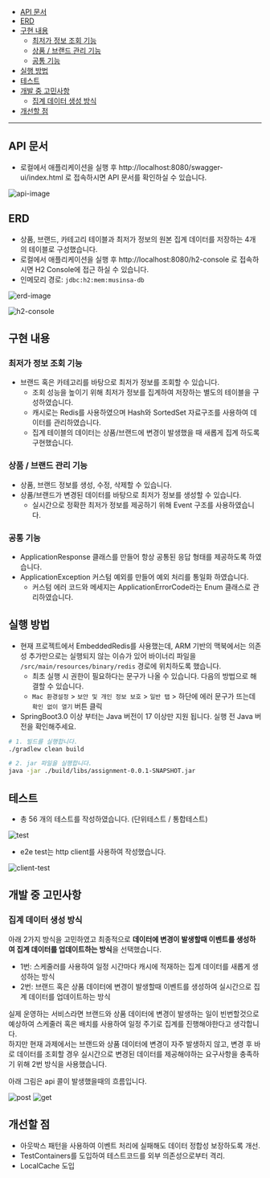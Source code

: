 - [API 문서](#api-문서)
- [ERD](#erd)
- [구현 내용](#구현-내용)
  - [최저가 정보 조회 기능](#최저가-정보-조회-기능)
  - [상품 / 브랜드 관리 기능](#상품--브랜드-관리-기능)
  - [공통 기능](#공통-기능)
- [실행 방법](#실행-방법)
- [테스트](#테스트)
- [개발 중 고민사항](#개발-중-고민사항)
  - [집계 데이터 생성 방식](#집계-데이터-생성-방식)
- [개선할 점](#개선할-점)

---

## API 문서

- 로컬에서 애플리케이션을 실행 후 http://localhost:8080/swagger-ui/index.html 로 접속하시면 API 문서를 확인하실 수 있습니다.

![api-image](./assets/api-docs.png)

## ERD

- 상품, 브랜드, 카테고리 테이블과 최저가 정보의 원본 집계 데이터를 저장하는 4개의 테이블로 구성했습니다.
- 로컬에서 애플리케이션을 실행 후 http://localhost:8080/h2-console 로 접속하시면 H2 Console에 접근 하실 수 있습니다.
- 인메모리 경로: `jdbc:h2:mem:musinsa-db`

![erd-image](./assets/erd.png)

![h2-console](./assets/h2-console.png)

## 구현 내용

### 최저가 정보 조회 기능

- 브랜드 혹은 카테고리를 바탕으로 최저가 정보를 조회할 수 있습니다.
  - 조회 성능을 높이기 위해 최저가 정보를 집계하여 저장하는 별도의 테이블을 구성하였습니다.
  - 캐시로는 Redis를 사용하였으며 Hash와 SortedSet 자료구조를 사용하여 데이터를 관리하였습니다.
  - 집계 테이블의 데이터는 상품/브랜드에 변경이 발생했을 때 새롭게 집계 하도록 구현했습니다.

### 상품 / 브랜드 관리 기능

- 상품, 브랜드 정보를 생성, 수정, 삭제할 수 있습니다.
- 상품/브랜드가 변경된 데이터를 바탕으로 최저가 정보를 생성할 수 있습니다.
  - 실시간으로 정확한 최저가 정보를 제공하기 위해 Event 구조를 사용하였습니다.

### 공통 기능

- ApplicationResponse 클래스를 만들어 항상 공통된 응답 형태를 제공하도록 하였습니다.
- ApplicationException 커스텀 예외를 만들어 예외 처리를 통일화 하였습니다.
  - 커스텀 에러 코드와 메세지는 ApplicationErrorCode라는 Enum 클래스로 관리하였습니다.

## 실행 방법

- 현재 프로젝트에서 EmbeddedRedis를 사용했는데, ARM 기반의 맥북에서는 의존성 추가만으로는 실행되지 않는 이슈가 있어 바이너리 파일을 `/src/main/resources/binary/redis` 경로에 위치하도록 했습니다.
  - 최초 실행 시 권한이 필요하다는 문구가 나올 수 있습니다. 다음의 방법으로 해결할 수 있습니다.
  - `Mac 환경설정` > `보안 및 개인 정보 보호` > `일반 탭` > 하단에 에러 문구가 뜨는데 `확인 없이 열기` 버튼 클릭
- SpringBoot3.0 이상 부터는 Java 버전이 17 이상만 지원 됩니다. 실행 전 Java 버전을 확인해주세요.

```bash
# 1. 빌드를 실행합니다.
./gradlew clean build

# 2. jar 파일을 실행합니다.
java -jar ./build/libs/assignment-0.0.1-SNAPSHOT.jar
```

## 테스트

- 총 56 개의 테스트를 작성하였습니다. (단위테스트 / 통합테스트)

![test](./assets/test.png)

- e2e test는 http client를 사용하여 작성했습니다.

![client-test](./assets/client-test.png)

## 개발 중 고민사항

### 집계 데이터 생성 방식

아래 2가지 방식을 고민하였고 최종적으로 **데이터에 변경이 발생할때 이벤트를 생성하여 집계 데이터를 업데이트하는 방식**을 선택했습니다.

- 1번: 스케줄러를 사용하여 일정 시간마다 캐시에 적재하는 집계 데이터를 새롭게 생성하는 방식
- 2번: 브랜드 혹은 상품 데이터에 변경이 발생할때 이벤트를 생성하여 실시간으로 집계 데이터를 업데이트하는 방식

실제 운영하는 서비스라면 브랜드와 상품 데이터에 변경이 발생하는 일이 빈번할것으로 예상하여 스케줄러 혹은 배치를 사용하여 일정 주기로 집계를 진행해야한다고 생각합니다.  
하지만 현재 과제에서는 브랜드와 상품 데이터에 변경이 자주 발생하지 않고, 변경 후 바로 데이터를 조회할 경우 실시간으로 변경된 데이터를 제공해야하는 요구사항을 충족하기 위해 2번 방식을 사용했습니다.

아래 그림은 api 콜이 발생했을때의 흐름입니다.

![post](./assets/post-flow.png)
![get](./assets/get-flow.png)

## 개선할 점

- 아웃박스 패턴을 사용하여 이벤트 처리에 실패해도 데이터 정합성 보장하도록 개선.
- TestContainers를 도입하여 테스트코드를 외부 의존성으로부터 격리.
- LocalCache 도입
